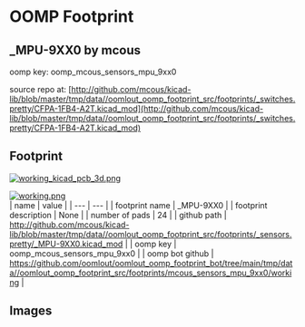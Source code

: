 # OOMP Footprint  
## _MPU-9XX0  by mcous  
  
oomp key: oomp_mcous_sensors_mpu_9xx0  
  
source repo at: [http://github.com/mcous/kicad-lib/blob/master/tmp/data//oomlout_oomp_footprint_src/footprints/_switches.pretty/CFPA-1FB4-A2T.kicad_mod](http://github.com/mcous/kicad-lib/blob/master/tmp/data//oomlout_oomp_footprint_src/footprints/_switches.pretty/CFPA-1FB4-A2T.kicad_mod)  
## Footprint  
  
[![working_kicad_pcb_3d.png](working_kicad_pcb_3d_600.png)](working_kicad_pcb_3d.png)  
  
[![working.png](working_600.png)](working.png)  
| name | value | 
| --- | --- | 
| footprint name | _MPU-9XX0 | 
| footprint description | None | 
| number of pads | 24 | 
| github path | http://github.com/mcous/kicad-lib/blob/master/tmp/data//oomlout_oomp_footprint_src/footprints/_sensors.pretty/_MPU-9XX0.kicad_mod | 
| oomp key | oomp_mcous_sensors_mpu_9xx0 | 
| oomp bot github | https://github.com/oomlout/oomlout_oomp_footprint_bot/tree/main/tmp/data//oomlout_oomp_footprint_src/footprints/mcous_sensors_mpu_9xx0/working | 
## Images  
